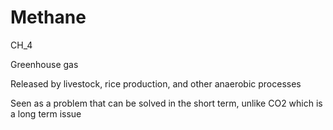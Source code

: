 # Methane

CH_4

Greenhouse gas

Released by livestock, rice production, and other anaerobic processes

Seen as a problem that can be solved in the short term, unlike CO2 which is a
long term issue

